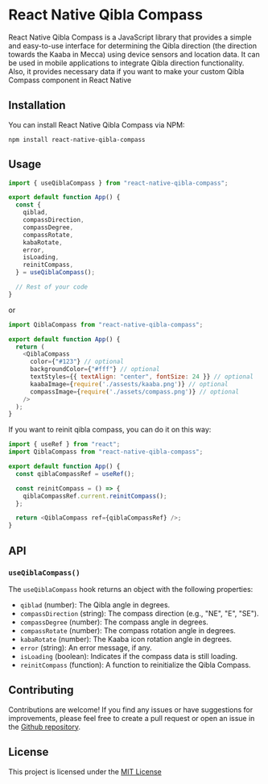 # React Native Qibla Compass

React Native Qibla Compass is a JavaScript library that provides a simple and easy-to-use interface for determining the Qibla direction (the direction towards the Kaaba in Mecca) using device sensors and location data. It can be used in mobile applications to integrate Qibla direction functionality. Also, it provides necessary data if you want to make your custom Qibla Compass component in React Native

## Installation

You can install React Native Qibla Compass via NPM:

`npm install react-native-qibla-compass`

## Usage

```javascript
import { useQiblaCompass } from "react-native-qibla-compass";

export default function App() {
  const {
    qiblad,
    compassDirection,
    compassDegree,
    compassRotate,
    kabaRotate,
    error,
    isLoading,
    reinitCompass,
  } = useQiblaCompass();

  // Rest of your code
}
```

or

```javascript
import QiblaCompass from "react-native-qibla-compass";

export default function App() {
  return (
    <QiblaCompass
      color={"#123"} // optional
      backgroundColor={"#fff"} // optional
      textStyles={{ textAlign: "center", fontSize: 24 }} // optional
      kaabaImage={require('./assests/kaaba.png')} // optional
      compassImage={require('./assets/compass.png')} // optional
    />
  );
}
```

If you want to reinit qibla compass, you can do it on this way:

```javascript
import { useRef } from "react";
import QiblaCompass from "react-native-qibla-compass";

export default function App() {
  const qiblaCompassRef = useRef();

  const reinitCompass = () => {
    qiblaCompassRef.current.reinitCompass();
  };

  return <QiblaCompass ref={qiblaCompassRef} />;
}
```

## API

### `useQiblaCompass()`

The `useQiblaCompass` hook returns an object with the following properties:

- `qiblad` (number): The Qibla angle in degrees.
- `compassDirection` (string): The compass direction (e.g., "NE", "E", "SE").
- `compassDegree` (number): The compass angle in degrees.
- `compassRotate` (number): The compass rotation angle in degrees.
- `kabaRotate` (number): The Kaaba icon rotation angle in degrees.
- `error` (string): An error message, if any.
- `isLoading` (boolean): Indicates if the compass data is still loading.
- `reinitCompass` (function): A function to reinitialize the Qibla Compass.

## Contributing

Contributions are welcome! If you find any issues or have suggestions for improvements, please feel free to create a pull request or open an issue in the [Github repository](https://github.com/mmuminovic/react-native-qibla-compass).

## License

This project is licensed under the [MIT License](LICENSE)
